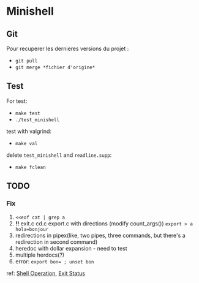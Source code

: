 # Minishell

## Git

Pour recuperer les dernieres versions du projet :
- `git pull`
- `git merge *fichier d'origine*`

## Test

For test:
- `make test`
- `./test_minishell`

test with valgrind:
- `make val`

delete `test_minishell` and `readline.supp`:
- `make fclean`

## TODO

### Fix
1. `<<eof cat | grep a`
2. **!!** exit.c cd.c export.c with directions (modify count_args()) `export > a hola=bonjour`
3. redirections in pipex(like, two pipes, three commands, but there's a redirection in second command)
4. heredoc with dollar expansion - need to test
5. multiple herdocs(?)
6. error: `export bon= ; unset bon`

ref:
[Shell Operation](https://www.gnu.org/savannah-checkouts/gnu/bash/manual/html_node/Shell-Operation.html), 
[Exit Status](https://www.gnu.org/savannah-checkouts/gnu/bash/manual/html_node/Exit-Status.html)
